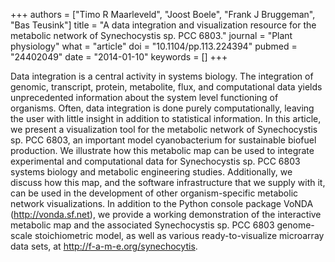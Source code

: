 +++
authors = ["Timo R Maarleveld", "Joost Boele", "Frank J Bruggeman", "Bas Teusink"]
title = "A data integration and visualization resource for the metabolic network of Synechocystis sp. PCC 6803."
journal = "Plant physiology"
what = "article"
doi = "10.1104/pp.113.224394"
pubmed = "24402049"
date = "2014-01-10"
keywords = []
+++

Data integration is a central activity in systems biology. The integration of genomic, transcript, protein, metabolite, flux, and computational data yields unprecedented information about the system level functioning of organisms. Often, data integration is done purely computationally, leaving the user with little insight in addition to statistical information. In this article, we present a visualization tool for the metabolic network of Synechocystis sp. PCC 6803, an important model cyanobacterium for sustainable biofuel production. We illustrate how this metabolic map can be used to integrate experimental and computational data for Synechocystis sp. PCC 6803 systems biology and metabolic engineering studies. Additionally, we discuss how this map, and the software infrastructure that we supply with it, can be used in the development of other organism-specific metabolic network visualizations. In addition to the Python console package VoNDA (http://vonda.sf.net), we provide a working demonstration of the interactive metabolic map and the associated Synechocystis sp. PCC 6803 genome-scale stoichiometric model, as well as various ready-to-visualize microarray data sets, at http://f-a-m-e.org/synechocytis.